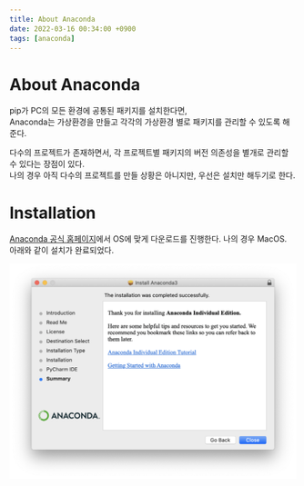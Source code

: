 ```yaml
---
title: About Anaconda
date: 2022-03-16 00:34:00 +0900
tags: [anaconda]
---
```


# About Anaconda

pip가 PC의 모든 환경에 공통된 패키지를 설치한다면,    
Anaconda는 가상환경을 만들고 각각의 가상환경 별로 패키지를 관리할 수 있도록 해준다.    

다수의 프로젝트가 존재하면서, 각 프로젝트별 패키지의 버전 의존성을 별개로 관리할 수 있다는 장점이 있다.   
나의 경우 아직 다수의 프로젝트를 만들 상황은 아니지만, 우선은 설치만 해두기로 한다.

# Installation

[Anaconda 공식 홈페이지](https://www.anaconda.com/products/individual)에서 OS에 맞게 다운로드를 진행한다. 나의 경우 MacOS.   
아래와 같이 설치가 완료되었다.

![image-20220316000904422](../assets/img/image-20220316000904422.png)

